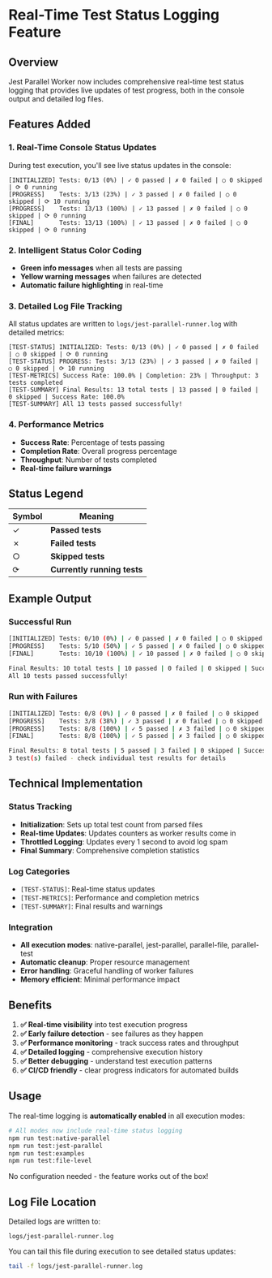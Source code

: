# Real-Time Test Status Logging Feature

## Overview

Jest Parallel Worker now includes comprehensive real-time test status logging that provides live updates of test progress, both in the console output and detailed log files.

## Features Added

### 1. **Real-Time Console Status Updates**

During test execution, you'll see live status updates in the console:

```
[INITIALIZED] Tests: 0/13 (0%) | ✓ 0 passed | ✗ 0 failed | ○ 0 skipped | ⟳ 0 running
[PROGRESS]    Tests: 3/13 (23%) | ✓ 3 passed | ✗ 0 failed | ○ 0 skipped | ⟳ 10 running  
[PROGRESS]    Tests: 13/13 (100%) | ✓ 13 passed | ✗ 0 failed | ○ 0 skipped | ⟳ 0 running
[FINAL]       Tests: 13/13 (100%) | ✓ 13 passed | ✗ 0 failed | ○ 0 skipped | ⟳ 0 running
```

### 2. **Intelligent Status Color Coding**

- **Green info messages** when all tests are passing
- **Yellow warning messages** when failures are detected
- **Automatic failure highlighting** in real-time

### 3. **Detailed Log File Tracking**

All status updates are written to `logs/jest-parallel-runner.log` with detailed metrics:

```
[TEST-STATUS] INITIALIZED: Tests: 0/13 (0%) | ✓ 0 passed | ✗ 0 failed | ○ 0 skipped | ⟳ 0 running
[TEST-STATUS] PROGRESS: Tests: 3/13 (23%) | ✓ 3 passed | ✗ 0 failed | ○ 0 skipped | ⟳ 10 running
[TEST-METRICS] Success Rate: 100.0% | Completion: 23% | Throughput: 3 tests completed
[TEST-SUMMARY] Final Results: 13 total tests | 13 passed | 0 failed | 0 skipped | Success Rate: 100.0%
[TEST-SUMMARY] All 13 tests passed successfully!
```

### 4. **Performance Metrics**

- **Success Rate**: Percentage of tests passing
- **Completion Rate**: Overall progress percentage  
- **Throughput**: Number of tests completed
- **Real-time failure warnings**

## Status Legend

| Symbol | Meaning |
|--------|---------|
| ✓ | **Passed tests** |
| ✗ | **Failed tests** |
| ○ | **Skipped tests** |
| ⟳ | **Currently running tests** |

## Example Output

### Successful Run
```bash
[INITIALIZED] Tests: 0/10 (0%) | ✓ 0 passed | ✗ 0 failed | ○ 0 skipped | ⟳ 0 running
[PROGRESS]    Tests: 5/10 (50%) | ✓ 5 passed | ✗ 0 failed | ○ 0 skipped | ⟳ 5 running
[FINAL]       Tests: 10/10 (100%) | ✓ 10 passed | ✗ 0 failed | ○ 0 skipped | ⟳ 0 running

Final Results: 10 total tests | 10 passed | 0 failed | 0 skipped | Success Rate: 100.0%
All 10 tests passed successfully!
```

### Run with Failures
```bash
[INITIALIZED] Tests: 0/8 (0%) | ✓ 0 passed | ✗ 0 failed | ○ 0 skipped | ⟳ 0 running
[PROGRESS]    Tests: 3/8 (38%) | ✓ 3 passed | ✗ 0 failed | ○ 0 skipped | ⟳ 5 running
[PROGRESS]    Tests: 8/8 (100%) | ✓ 5 passed | ✗ 3 failed | ○ 0 skipped | ⟳ 0 running  ⚠️
[FINAL]       Tests: 8/8 (100%) | ✓ 5 passed | ✗ 3 failed | ○ 0 skipped | ⟳ 0 running  ⚠️

Final Results: 8 total tests | 5 passed | 3 failed | 0 skipped | Success Rate: 62.5%
3 test(s) failed - check individual test results for details
```

## Technical Implementation

### Status Tracking
- **Initialization**: Sets up total test count from parsed files
- **Real-time Updates**: Updates counters as worker results come in
- **Throttled Logging**: Updates every 1 second to avoid log spam
- **Final Summary**: Comprehensive completion statistics

### Log Categories
- `[TEST-STATUS]`: Real-time status updates
- `[TEST-METRICS]`: Performance and completion metrics  
- `[TEST-SUMMARY]`: Final results and warnings

### Integration
- **All execution modes**: native-parallel, jest-parallel, parallel-file, parallel-test
- **Automatic cleanup**: Proper resource management
- **Error handling**: Graceful handling of worker failures
- **Memory efficient**: Minimal performance impact

## Benefits

1. **✅ Real-time visibility** into test execution progress
2. **✅ Early failure detection** - see failures as they happen
3. **✅ Performance monitoring** - track success rates and throughput
4. **✅ Detailed logging** - comprehensive execution history
5. **✅ Better debugging** - understand test execution patterns
6. **✅ CI/CD friendly** - clear progress indicators for automated builds

## Usage

The real-time logging is **automatically enabled** in all execution modes:

```bash
# All modes now include real-time status logging
npm run test:native-parallel
npm run test:jest-parallel  
npm run test:examples
npm run test:file-level
```

No configuration needed - the feature works out of the box!

## Log File Location

Detailed logs are written to:
```
logs/jest-parallel-runner.log
```

You can tail this file during execution to see detailed status updates:
```bash
tail -f logs/jest-parallel-runner.log
```
